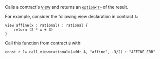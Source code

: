 Calls a contract's [view](/docs/reference/declarations/view) and returns an [`option<T>`](/docs/reference/types#option<T>) of the result.

For example, consider the following view declaration in contract `A`:
```archetype
view affine(x : rational) : rational {
    return (2 * x + 3)
}
```

Call this function from contract `B` with:
```archetype
const r ?= call_view<rational>(addr_A, "affine", -3/2) : "AFFINE_ERR"
```